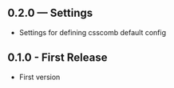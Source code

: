 ## 0.2.0 — Settings
* Settings for defining csscomb default config

## 0.1.0 - First Release
* First version
